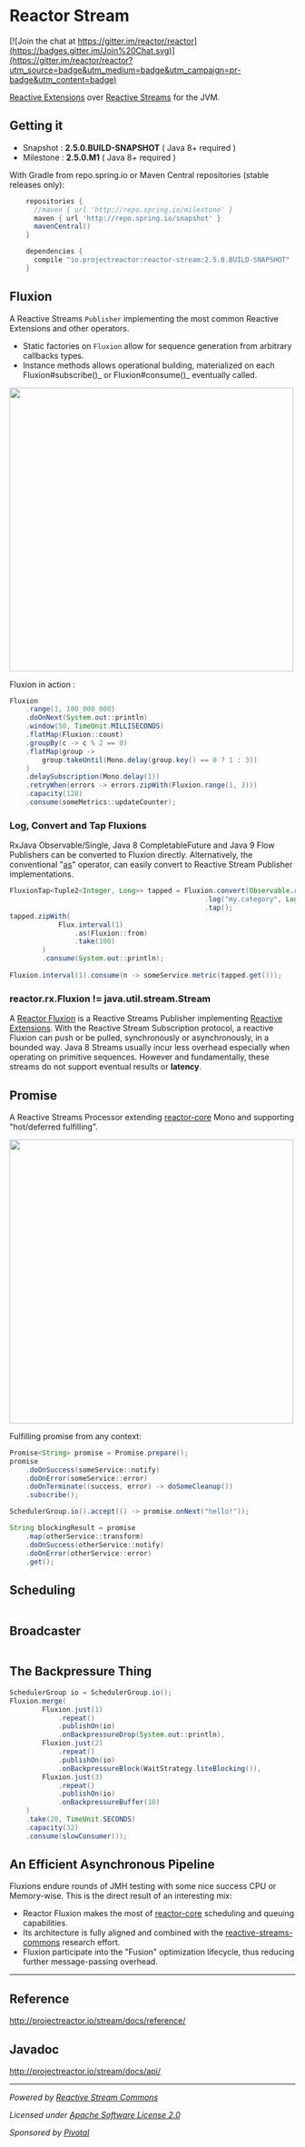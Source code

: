 # Reactor Stream

[![Join the chat at https://gitter.im/reactor/reactor](https://badges.gitter.im/Join%20Chat.svg)](https://gitter.im/reactor/reactor?utm_source=badge&utm_medium=badge&utm_campaign=pr-badge&utm_content=badge)

[Reactive Extensions](http://reactivex.io) over [Reactive Streams](http://reactive-streams.org) for the JVM.

## Getting it
- Snapshot : **2.5.0.BUILD-SNAPSHOT**  ( Java 8+ required )
- Milestone : **2.5.0.M1**  ( Java 8+ required )

With Gradle from repo.spring.io or Maven Central repositories (stable releases only):
```groovy
    repositories {
      //maven { url 'http://repo.spring.io/milestone' }
      maven { url 'http://repo.spring.io/snapshot' }
      mavenCentral()
    }

    dependencies {
      compile "io.projectreactor:reactor-stream:2.5.0.BUILD-SNAPSHOT"
    }
```

## Fluxion

A Reactive Streams `Publisher` implementing the most common Reactive Extensions and other operators.
- Static factories on `Fluxion` allow for sequence generation from arbitrary callbacks types.
- Instance methods allows operational building, materialized on each Fluxion#subscribe()_ or Fluxion#consume()_ eventually called.

[<img src="https://raw.githubusercontent.com/reactor/projectreactor.io/master/src/main/static/assets/img/marble/stream.png" width="500">](http://projectreactor.io/stream/docs/api/reactor/rx/Fluxion.html)

Fluxion in action :
```java
Fluxion
    .range(1, 100_000_000)
    .doOnNext(System.out::println)
    .window(50, TimeUnit.MILLISECONDS)
    .flatMap(Fluxion::count)
    .groupBy(c -> c % 2 == 0)
    .flatMap(group -> 
        group.takeUntil(Mono.delay(group.key() == 0 ? 1 : 3))
    )
    .delaySubscription(Mono.delay(1))
    .retryWhen(errors -> errors.zipWith(Fluxion.range(1, 3)))
    .capacity(128)
    .consume(someMetrics::updateCounter);
```

### Log, Convert and Tap Fluxions

RxJava Observable/Single, Java 8 CompletableFuture and Java 9 Flow Publishers can be converted to Fluxion directly. Alternatively, the conventional "[as](http://projectreactor.io/core/docs/api/reactor/core/publisher/Flux.html#as-reactor.fn.Function-)" operator,  can easily convert to Reactive Stream Publisher implementations. 
```java
FluxionTap<Tuple2<Integer, Long>> tapped = Fluxion.convert(Observable.range(1, 100_000_000))
                                                .log("my.category", Logger.REQUEST)
                                                .tap();
tapped.zipWith(
            Flux.interval(1)
                .as(Fluxion::from)
                .take(100)
        )
        .consume(System.out::println);
    
Fluxion.interval(1).consume(n -> someService.metric(tapped.get()));
```

### reactor.rx.Fluxion != java.util.stream.Stream

A [Reactor Fluxion](http://projectreactor.io/stream/docs/api/reactor/rx/Fluxion.html) is a Reactive Streams Publisher implementing [Reactive Extensions](http://reactivex.io). With the Reactive Stream Subscription protocol, a reactive Fluxion can push or be pulled, synchronously or asynchronously, in a bounded way. Java 8 Streams usually incur less overhead especially when operating on primitive sequences. However and fundamentally, these streams do not support eventual results or **latency**.

## Promise

A Reactive Streams Processor extending [reactor-core](http://github.com/reactor/reactor-core) Mono and supporting "hot/deferred fulfilling".

[<img src="https://raw.githubusercontent.com/reactor/projectreactor.io/master/src/main/static/assets/img/marble/mono.png" width="500">](http://projectreactor.io/stream/docs/api/reactor/rx/Promise.html)

Fulfilling promise from any context:
```java
Promise<String> promise = Promise.prepare();
promise
    .doOnSuccess(someService::notify)
    .doOnError(someService::error)
    .doOnTerminate((success, error) -> doSomeCleanup())
    .subscribe();

SchedulerGroup.io().accept(() -> promise.onNext("hello!"));

String blockingResult = promise
    .map(otherService::transform)
    .doOnSuccess(otherService::notify)
    .doOnError(otherService::error)
    .get();
```

## Scheduling

```java
```

## Broadcaster

```java
```

## The Backpressure Thing

```java
SchedulerGroup io = SchedulerGroup.io();
Fluxion.merge(
        Fluxion.just(1)
            .repeat()
            .publishOn(io)
            .onBackpressureDrop(System.out::println),
        Fluxion.just(2)
            .repeat()
            .publishOn(io)
            .onBackpressureBlock(WaitStrategy.liteBlocking()),
        Fluxion.just(3)
            .repeat()
            .publishOn(io)
            .onBackpressureBuffer(10)
    )
    .take(20, TimeUnit.SECONDS)
    .capacity(32)
    .consume(slowConsumer());
```

## An Efficient Asynchronous Pipeline

Fluxions endure rounds of JMH testing with some nice success CPU or Memory-wise. This is the direct result of an interesting mix:
- Reactor Fluxion makes the most of [reactor-core](https://github.com/reactor/reactor-core) scheduling and queuing capabilities.
- Its architecture is fully aligned and combined with the [reactive-streams-commons](https://github.com/reactor/reactive-streams-commons) research effort.
- Fluxion participate into the "Fusion" optimization lifecycle, thus reducing further message-passing overhead.

-------------------------------------
## Reference
http://projectreactor.io/stream/docs/reference/

## Javadoc
http://projectreactor.io/stream/docs/api/

-------------------------------------
_Powered by [Reactive Stream Commons](http://github.com/reactor/reactive-streams-commons)_

_Licensed under [Apache Software License 2.0](www.apache.org/licenses/LICENSE-2.0)_

_Sponsored by [Pivotal](http://pivotal.io)_


